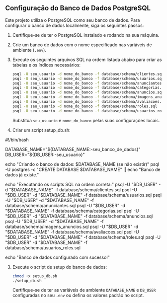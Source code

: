 ## Configuração do Banco de Dados PostgreSQL

Este projeto utiliza o PostgreSQL como seu banco de dados. Para configurar o banco de dados localmente, siga os seguintes passos:


1.  Certifique-se de ter o PostgreSQL instalado e rodando na sua máquina.
2.  Crie um banco de dados com o nome especificado nas variáveis de ambiente (`.env`).
3.  Execute os seguintes arquivos SQL na ordem listada abaixo para criar as tabelas e os índices necessários:

    ```bash
    psql -U seu_usuario -d nome_do_banco -f database/schema/clientes.sql
    psql -U seu_usuario -d nome_do_banco -f database/schema/usuarios.sql
    psql -U seu_usuario -d nome_do_banco -f database/schema/anunciantes.sql
    psql -U seu_usuario -d nome_do_banco -f database/schema/categorias.sql
    psql -U seu_usuario -d nome_do_banco -f database/schema/anuncios.sql
    psql -U seu_usuario -d nome_do_banco -f database/schema/imagens_anuncios.sql
    psql -U seu_usuario -d nome_do_banco -f database/schema/avaliacoes.sql
    psql -U seu_usuario -d nome_do_banco -f database/schema/roles.sql
    psql -U seu_usuario -d nome_do_banco -f database/schema/usuarios_roles.sql
    ```

    Substitua `seu_usuario` e `nome_do_banco` pelas suas configurações locais.

2. Criar um script setup_db.sh:

#!/bin/bash

DATABASE_NAME="${DATABASE_NAME:-seu_banco_de_dados}"
DB_USER="${DB_USER:-seu_usuario}"

echo "Criando o banco de dados: $DATABASE_NAME (se não existir)"
psql -U postgres -c "CREATE DATABASE $DATABASE_NAME" || echo "Banco de dados já existe."

echo "Executando os scripts SQL na ordem correta:"
psql -U "$DB_USER" -d "$DATABASE_NAME" -f database/schema/clientes.sql
psql -U "$DB_USER" -d "$DATABASE_NAME" -f database/schema/usuarios.sql
psql -U "$DB_USER" -d "$DATABASE_NAME" -f database/schema/anunciantes.sql
psql -U "$DB_USER" -d "$DATABASE_NAME" -f database/schema/categorias.sql
psql -U "$DB_USER" -d "$DATABASE_NAME" -f database/schema/anuncios.sql
psql -U "$DB_USER" -d "$DATABASE_NAME" -f database/schema/imagens_anuncios.sql
psql -U "$DB_USER" -d "$DATABASE_NAME" -f database/schema/avaliacoes.sql
psql -U "$DB_USER" -d "$DATABASE_NAME" -f database/schema/roles.sql
psql -U "$DB_USER" -d "$DATABASE_NAME" -f database/schema/usuarios_roles.sql

echo "Banco de dados configurado com sucesso!"

3. Execute o script de setup do banco de dados:
   ```bash
   chmod +x setup_db.sh
   ./setup_db.sh
   ```
   Certifique-se de ter as variáveis de ambiente `DATABASE_NAME` e `DB_USER` configuradas no seu `.env` ou defina os valores padrão no script.